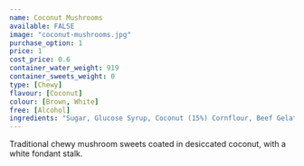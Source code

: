 ```yaml
---
name: Coconut Mushrooms
available: FALSE
image: "coconut-mushrooms.jpg"
purchase_option: 1
price: 1
cost_price: 0.6
container_water_weight: 919
container_sweets_weight: 0
type: [Chewy]
flavour: [Coconut]
colour: [Brown, White]
free: [Alcohol]
ingredients: "Sugar, Glucose Syrup, Coconut (15%) Cornflour, Beef Gelatine, Vegetable Oil, Cocoa Powder. Colours: Caramel"
---
```

Traditional chewy mushroom sweets coated in desiccated coconut, with a white fondant stalk.